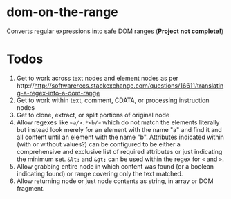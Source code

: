 # dom-on-the-range
Converts regular expressions into safe DOM ranges (**Project not complete!**)

# Todos
1. Get to work across text nodes and element nodes as per http://http://softwarerecs.stackexchange.com/questions/16611/translating-a-regex-into-a-dom-range
2. Get to work within text, comment, CDATA, or processing instruction nodes
3. Get to clone, extract, or split portions of original node
4. Allow regexes like `<a/>.*<b/>` which do not match the elements literally but instead look merely for an element with the name "a" and find it and all content until an element with the name "b". Attributes indicated within (with or without values?) can be configured to be either a comprehensive and exclusive list of required attributes or just indicating the minimum set. `&lt;` and `&gt;` can be used within the regex for `<` and `>`.
5. Allow grabbing entire node in which content was found (or a boolean indicating found) or range covering only the text matched.
6. Allow returning node or just node contents as string, in array or DOM fragment.
